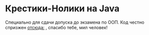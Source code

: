 # Крестики-Нолики на Java

Специально для сдачи допуска до экзамена по ООП. Код честно спризжен [отсюда:](https://alekseygulynin.ru/krestiki-noliki-java-swing2/)
, спасибо тебе, мил человек! 